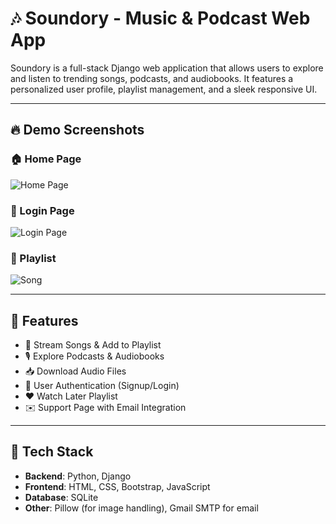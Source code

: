 # 🎶 Soundory - Music & Podcast Web App

Soundory is a full-stack Django web application that allows users to explore and listen to trending songs, podcasts, and audiobooks. It features a personalized user profile, playlist management, and a sleek responsive UI.

---

## 🔥 Demo Screenshots

### 🏠 Home Page
![Home Page](images/homepage.png)

### 🔐 Login Page
![Login Page](images/loginpage.png)

### 🎵 Playlist
![Song](images/songspage.png)

---

## 🚀 Features

- 🎵 Stream Songs & Add to Playlist  
- 🎙️ Explore Podcasts & Audiobooks  
- 📥 Download Audio Files  
- 🔐 User Authentication (Signup/Login)  
- ❤️ Watch Later Playlist  
- ✉️ Support Page with Email Integration  

---

## 🔧 Tech Stack

- **Backend**: Python, Django  
- **Frontend**: HTML, CSS, Bootstrap, JavaScript  
- **Database**: SQLite  
- **Other**: Pillow (for image handling), Gmail SMTP for email  

